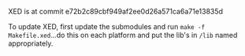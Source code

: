 XED is at commit e72b2c89cbf949af2ee0d26a571ca6a71e13835d

To update XED, first update the submodules and run `make -f Makefile.xed`...do this on each platform and put the lib's in `/lib` named appropriately.
